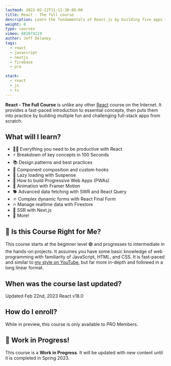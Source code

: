 ```yaml
---
lastmod: 2022-02-22T11:11:30-09:00
title: React - The full course
description: Learn the fundamentals of React.js by building five apps from scratch.
weight: 0
type: courses
vimeo: 681074119
author: Jeff Delaney
tags:
  - react
  - javascript
  - nextjs
  - firebase
  - pro

stack:
  - react
  - js
  - ts
---
```


**React - The Full Course** is unlike any other [React](https://reactjs.org/) course on the Internet. It provides a fast-paced introduction to essential concepts, then puts them into practice by building multiple fun and challenging full-stack apps from scratch.

## What will I learn?

- 👨‍🎤 Everything you need to be productive with React
- ⚡ Breakdown of key concepts in 100 Seconds
- 📚 Design patterns and best practices
- 🎣 Component composition and custom hooks
- 🚀 Lazy loading with Suspense
- 📱 How to build Progressive Web Apps (PWAs)
- 🎨 Animation with Framer Motion
- 🐕 Advanced data fetching with SWR and React Query
- ⚛️ Complex dynamic forms with React Final Form
- 🔥 Manage realtime data with Firestore
- 📰 SSR with Next.js
- 🍰 More!

<!-- ## 🦄 What will I build?

You will build 5 different react apps from scratch.

1. **SuperCounter** A super counter to get the hang of the basics.
1. **Memoratic** An installable Progressive Web App (PWA) game.
1. **ForeverNote** Perform CRUD operations to store notes in a database with Firebase and React Router.
1. **UnWeather** A weather app that implements SSR with Next.js and React Query.
1. **GeoForm** A multi-step geocoded form with animation via Framer Motion and  realtime data with Firebase.
1. **Whack-A-Foo** A game where you click as many boxes as you can in a given time period. -->

## 🤔 Is this Course Right for Me?

This course starts at the beginner level 🟢 and progresses to intermediate in the hands-on projects. It assumes you have some basic knowledge of web programming with familiarity of JavaScript, HTML, and CSS. It is fast-paced and similar to [my style on YouTube](https://www.youtube.com/channel/UCsBjURrPoezykLs9EqgamOA?), but far more in-depth and followed in a long linear format.

## When was the course last updated?

<span class="tag tag-sm tag-pro">Updated Feb 22nd, 2023</span> <span class="tag tag-sm tag-next">React v18.0</span>

## How do I enroll?

While in preview, this course is only available to PRO Members.

## 🚨 Work in Progress!

This course is a **Work in Progress**. It will be updated with new content until it is completed in Spring 2023.
